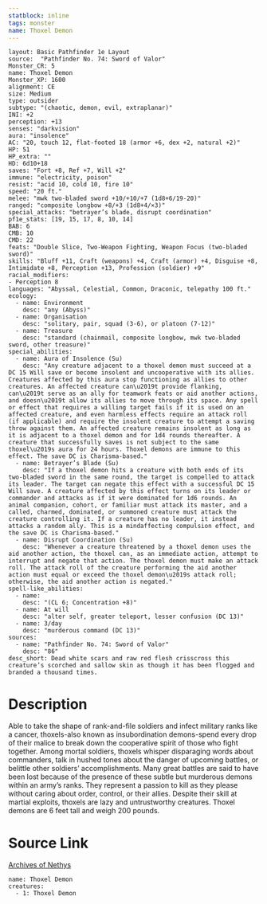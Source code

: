 ```yaml
---
statblock: inline
tags: monster
name: Thoxel Demon
---
```

```statblock
layout: Basic Pathfinder 1e Layout
source:  "Pathfinder No. 74: Sword of Valor"
Monster_CR: 5
name: Thoxel Demon
Monster_XP: 1600
alignment: CE
size: Medium
type: outsider
subtype: "(chaotic, demon, evil, extraplanar)"
INI: +2
perception: +13
senses: "darkvision"
aura: "insolence"
AC: "20, touch 12, flat-footed 18 (armor +6, dex +2, natural +2)"
HP: 51
HP_extra: ""
HD: 6d10+18
saves: "Fort +8, Ref +7, Will +2"
immune: "electricity, poison"
resist: "acid 10, cold 10, fire 10"
speed: "20 ft."
melee: "mwk two-bladed sword +10/+10/+7 (1d8+6/19-20)"
ranged: "composite longbow +8/+3 (1d8+4/×3)"
special_attacks: "betrayer’s blade, disrupt coordination"
pf1e_stats: [19, 15, 17, 8, 10, 14]
BAB: 6
CMB: 10
CMD: 22
feats: "Double Slice, Two-Weapon Fighting, Weapon Focus (two-bladed sword)"
skills: "Bluff +11, Craft (weapons) +4, Craft (armor) +4, Disguise +8, Intimidate +8, Perception +13, Profession (soldier) +9"
racial_modifiers:
- Perception 8
languages: "Abyssal, Celestial, Common, Draconic, telepathy 100 ft."
ecology:
  - name: Environment
    desc: "any (Abyss)"
  - name: Organisation
    desc: "solitary, pair, squad (3-6), or platoon (7-12)"
  - name: Treasure
    desc: "standard (chainmail, composite longbow, mwk two-bladed sword, other treasure)"
special_abilities:
  - name: Aura of Insolence (Su)
    desc: "Any creature adjacent to a thoxel demon must succeed at a DC 15 Will save or become insolent and uncooperative with its allies. Creatures affected by this aura stop functioning as allies to other creatures. An affected creature can\u2019t provide flanking, can\u2019t serve as an ally for teamwork feats or aid another actions, and doesn\u2019t allow its allies to move through its space. Any spell or effect that requires a willing target fails if it is used on an affected creature, and even harmless effects require an attack roll (if applicable) and require the insolent creature to attempt a saving throw against them. An affected creature remains insolent as long as it is adjacent to a thoxel demon and for 1d4 rounds thereafter. A creature that successfully saves is not subject to the same thoxel\u2019s aura for 24 hours. Thoxel demons are immune to this effect. The save DC is Charisma-based."
  - name: Betrayer’s Blade (Su)
    desc: "If a thoxel demon hits a creature with both ends of its two-bladed sword in the same round, the target is compelled to attack its leader. The target can negate this effect with a successful DC 15 Will save. A creature affected by this effect turns on its leader or commander and attacks as if it were dominated for 1d6 rounds. An animal companion, cohort, or familiar must attack its master, and a called, charmed, dominated, or summoned creature must attack the creature controlling it. If a creature has no leader, it instead attacks a random ally. This is a mindaffecting compulsion effect, and the save DC is Charisma-based."
  - name: Disrupt Coordination (Su)
    desc: "Whenever a creature threatened by a thoxel demon uses the aid another action, the thoxel can, as an immediate action, attempt to interrupt and negate that action. The thoxel demon must make an attack roll. The attack roll of the creature performing the aid another action must equal or exceed the thoxel demon\u2019s attack roll; otherwise, the aid another action is negated."
spell-like_abilities:
  - name:
    desc: "(CL 6; Concentration +8)"
  - name: At will
    desc: "alter self, greater teleport, lesser confusion (DC 13)"
  - name: 3/day
    desc: "murderous command (DC 13)"
sources:
  - name: "Pathfinder No. 74: Sword of Valor"
    desc: "86"
desc_short: Dead white scars and raw red flesh crisscross this creature’s scorched and sallow skin as though it has been flogged and branded a thousand times.
```
# Description
Able to take the shape of rank-and-file soldiers and infect military ranks like a cancer, thoxels-also known as insubordination demons-spend every drop of their malice to break down the cooperative spirit of those who fight together. Among mortal soldiers, thoxels whisper disparaging words about commanders, talk in hushed tones about the danger of upcoming battles, or belittle other soldiers’ accomplishments. Many great battles are said to have been lost because of the presence of these subtle but murderous demons within an army’s ranks. They represent a passion to kill as they please without caring about order, control, or their allies. Despite their skill at martial exploits, thoxels are lazy and untrustworthy creatures. Thoxel demons are 6 feet tall and weigh 200 pounds.
# Source Link
[Archives of Nethys](https://aonprd.com/MonsterDisplay.aspx?ItemName=Thoxel%20Demon)
```encounter-table
name: Thoxel Demon
creatures:
  - 1: Thoxel Demon
```
